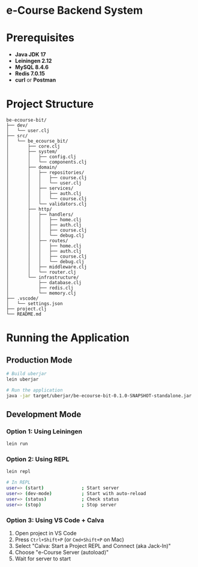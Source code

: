 # e-Course Backend System

# Prerequisites
- **Java JDK 17**
- **Leiningen 2.12**
- **MySQL 8.4.6**
- **Redis 7.0.15**
- **curl** or **Postman**

# Project Structure
```
be-ecourse-bit/
├── dev/
│   └── user.clj
├── src/
│   └── be_ecourse_bit/
│       ├── core.clj
│       ├── system/
│       │   ├── config.clj
│       │   └── components.clj
│       ├── domain/
│       │   ├── repositories/
│       │   │   ├── course.clj
│       │   │   └── user.clj
│       │   ├── services/
│       │   │   ├── auth.clj
│       │   │   └── course.clj
│       │   └── validators.clj
│       ├── http/
│       │   ├── handlers/
│       │   │   ├── home.clj
│       │   │   ├── auth.clj
│       │   │   ├── course.clj
│       │   │   └── debug.clj
│       │   ├── routes/
│       │   │   ├── home.clj
│       │   │   ├── auth.clj
│       │   │   ├── course.clj
│       │   │   └── debug.clj
│       │   ├── middleware.clj
│       │   └── router.clj
│       └── infrastructure/
│           ├── database.clj
│           ├── redis.clj
│           └── memory.clj
├── .vscode/
│   └── settings.json
├── project.clj
└── README.md
```

# Running the Application
## Production Mode
```bash
# Build uberjar
lein uberjar

# Run the application
java -jar target/uberjar/be-ecourse-bit-0.1.0-SNAPSHOT-standalone.jar
```
## Development Mode
### Option 1: Using Leiningen
```bash
lein run
```
### Option 2: Using REPL
```bash
lein repl

# In REPL
user=> (start)              ; Start server
user=> (dev-mode)           ; Start with auto-reload
user=> (status)             ; Check status
user=> (stop)               ; Stop server
```
### Option 3: Using VS Code + Calva
1. Open project in VS Code
2. Press `Ctrl+Shift+P` (or `Cmd+Shift+P` on Mac)
3. Select "Calva: Start a Project REPL and Connect (aka Jack-In)"
4. Choose "e-Course Server (autoload)"
5. Wait for server to start